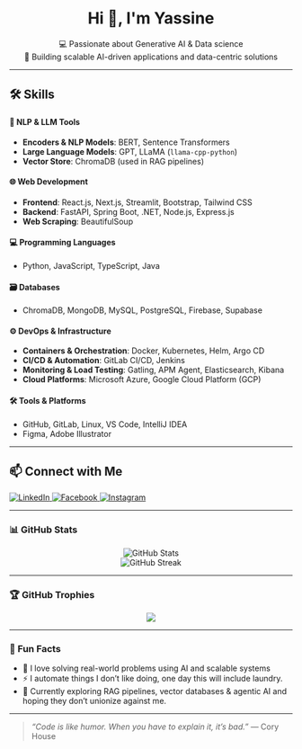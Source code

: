<h1 align="center">Hi 👋, I'm Yassine</h1>
<p align="center">
  💻 Passionate about Generative AI & Data science <br>
  🚀 Building scalable AI-driven applications and data-centric solutions
</p>

---
## 🛠️ Skills
#### 🧠 NLP & LLM Tools
- **Encoders & NLP Models**: BERT, Sentence Transformers  
- **Large Language Models**: GPT, LLaMA (`llama-cpp-python`)  
- **Vector Store**: ChromaDB (used in RAG pipelines)

#### 🌐 Web Development
- **Frontend**: React.js, Next.js, Streamlit, Bootstrap, Tailwind CSS  
- **Backend**: FastAPI, Spring Boot, .NET, Node.js, Express.js  
- **Web Scraping**: BeautifulSoup  

#### 💻 Programming Languages
- Python, JavaScript, TypeScript, Java

#### 🗃️ Databases
- ChromaDB, MongoDB, MySQL, PostgreSQL, Firebase, Supabase

#### ⚙️ DevOps & Infrastructure
- **Containers & Orchestration**: Docker, Kubernetes, Helm, Argo CD  
- **CI/CD & Automation**: GitLab CI/CD, Jenkins  
- **Monitoring & Load Testing**: Gatling, APM Agent, Elasticsearch, Kibana  
- **Cloud Platforms**: Microsoft Azure, Google Cloud Platform (GCP)  

#### 🛠️ Tools & Platforms
- GitHub, GitLab, Linux, VS Code, IntelliJ IDEA  
- Figma, Adobe Illustrator

---

## 📫 Connect with Me

<p align="left">
  <a href="https://www.linkedin.com/in/yassine--mechri/" target="_blank">
    <img alt="LinkedIn" src="https://img.shields.io/badge/LinkedIn-%230077B5.svg?&style=for-the-badge&logo=linkedin&logoColor=white" />
  </a>
  <a href="https://www.facebook.com/yassine.mechri.13259/" target="_blank">
    <img alt="Facebook" src="https://img.shields.io/badge/Facebook-%231877F2.svg?&style=for-the-badge&logo=facebook&logoColor=white" />
  </a>
  <a href="https://www.instagram.com/yassine.mechri/" target="_blank">
    <img alt="Instagram" src="https://img.shields.io/badge/Instagram-%23E4405F.svg?&style=for-the-badge&logo=instagram&logoColor=white" />
  </a>
</p>

---

### 📊 GitHub Stats

<p align="center">
  <img src="https://github-readme-stats.vercel.app/api?username=yassinemechri&show_icons=true&theme=radical" alt="GitHub Stats" />
  <br />
  <img src="https://github-readme-streak-stats.herokuapp.com/?user=yassinemechri&theme=radical" alt="GitHub Streak" />
</p>

---

### 🏆 GitHub Trophies

<p align="center">
  <img src="https://github-profile-trophy.vercel.app/?username=yassinemechri&theme=radical&no-frame=true&column=4" />
</p>

---

### 🎯 Fun Facts

- 🧩 I love solving real-world problems using AI and scalable systems  
- ⚡ I automate things I don’t like doing, one day this will include laundry. 
- 🌱 Currently exploring RAG pipelines, vector databases & agentic AI and hoping they don’t unionize against me.

---

> *“Code is like humor. When you have to explain it, it’s bad.”* — Cory House

<!--
**mechriyassine/mechriyassine** is a ✨ _special_ ✨ repository because its `README.md` (this file) appears on your GitHub profile.

Here are some ideas to get you started:

- 🔭 I’m currently working on ...
- 🌱 I’m currently learning ...
- 👯 I’m looking to collaborate on ...
- 🤔 I’m looking for help with ...
- 💬 Ask me about ...
- 📫 How to reach me: ...
- 😄 Pronouns: ...
- ⚡ Fun fact: ...
-->
